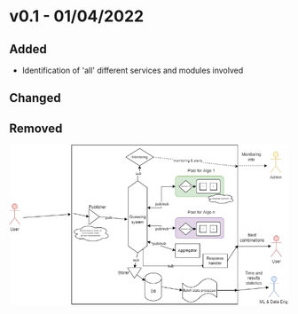# v0.1 - 01/04/2022
## Added
- Identification of 'all' different services and modules involved
## Changed
## Removed
![](doc/architecture-diagrams/v0.1.png)
